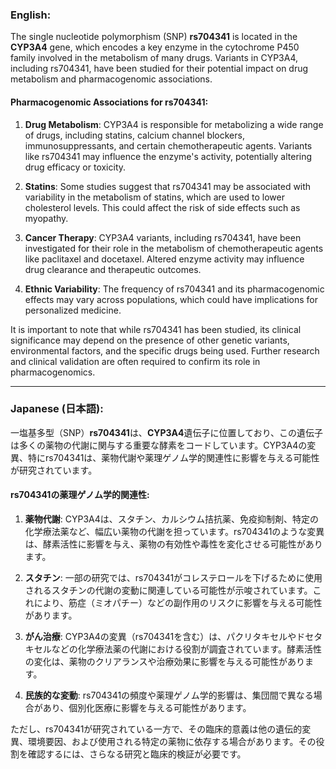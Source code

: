 ### English:
The single nucleotide polymorphism (SNP) **rs704341** is located in the **CYP3A4** gene, which encodes a key enzyme in the cytochrome P450 family involved in the metabolism of many drugs. Variants in CYP3A4, including rs704341, have been studied for their potential impact on drug metabolism and pharmacogenomic associations.

#### Pharmacogenomic Associations for rs704341:
1. **Drug Metabolism**: CYP3A4 is responsible for metabolizing a wide range of drugs, including statins, calcium channel blockers, immunosuppressants, and certain chemotherapeutic agents. Variants like rs704341 may influence the enzyme's activity, potentially altering drug efficacy or toxicity.
   
2. **Statins**: Some studies suggest that rs704341 may be associated with variability in the metabolism of statins, which are used to lower cholesterol levels. This could affect the risk of side effects such as myopathy.

3. **Cancer Therapy**: CYP3A4 variants, including rs704341, have been investigated for their role in the metabolism of chemotherapeutic agents like paclitaxel and docetaxel. Altered enzyme activity may influence drug clearance and therapeutic outcomes.

4. **Ethnic Variability**: The frequency of rs704341 and its pharmacogenomic effects may vary across populations, which could have implications for personalized medicine.

It is important to note that while rs704341 has been studied, its clinical significance may depend on the presence of other genetic variants, environmental factors, and the specific drugs being used. Further research and clinical validation are often required to confirm its role in pharmacogenomics.

---

### Japanese (日本語):
一塩基多型（SNP）**rs704341**は、**CYP3A4**遺伝子に位置しており、この遺伝子は多くの薬物の代謝に関与する重要な酵素をコードしています。CYP3A4の変異、特にrs704341は、薬物代謝や薬理ゲノム学的関連性に影響を与える可能性が研究されています。

#### rs704341の薬理ゲノム学的関連性:
1. **薬物代謝**: CYP3A4は、スタチン、カルシウム拮抗薬、免疫抑制剤、特定の化学療法薬など、幅広い薬物の代謝を担っています。rs704341のような変異は、酵素活性に影響を与え、薬物の有効性や毒性を変化させる可能性があります。

2. **スタチン**: 一部の研究では、rs704341がコレステロールを下げるために使用されるスタチンの代謝の変動に関連している可能性が示唆されています。これにより、筋症（ミオパチー）などの副作用のリスクに影響を与える可能性があります。

3. **がん治療**: CYP3A4の変異（rs704341を含む）は、パクリタキセルやドセタキセルなどの化学療法薬の代謝における役割が調査されています。酵素活性の変化は、薬物のクリアランスや治療効果に影響を与える可能性があります。

4. **民族的な変動**: rs704341の頻度や薬理ゲノム学的影響は、集団間で異なる場合があり、個別化医療に影響を与える可能性があります。

ただし、rs704341が研究されている一方で、その臨床的意義は他の遺伝的変異、環境要因、および使用される特定の薬物に依存する場合があります。その役割を確認するには、さらなる研究と臨床的検証が必要です。

